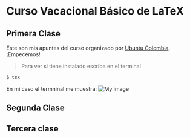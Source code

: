 # Curso Vacacional Básico de LaTeX

## Primera Clase

Este son mis apuntes del curso organizado por [Ubuntu Colombia](http://ubuntu-co.com/2017/12/01/cursos-vacacionales-de-latex/). ¡Empecemos!

> Para ver si tiene instalado escriba en el terminal
```sh
$ tex
```
En mi caso el termninal me muestra:
![My image](https://github.com/carlosal1015/Curso-de-LaTeX/blob/master/Curso%20Vacacional%20B%C3%A1sico/Clase%201/tex.png)

## Segunda Clase

## Tercera clase
